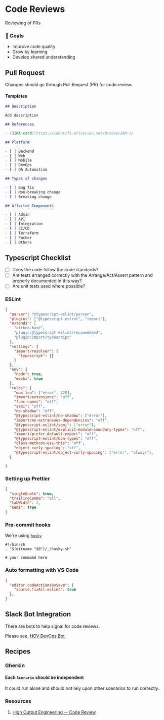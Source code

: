 # Code Reviews

Reviewing of PRs

### 🥅 Goals

* Improve code quality
* Grow by learning
* Develop shared understanding

## Pull Request

Changes should go through Pull Request (PR) for code review.

#### Templates

```markdown
## Description

Add description

## References

- [JIRA card](https://identifi.atlassian.net/browse/JAM-1)

## Platform

- [ ] Backend
- [ ] Web
- [ ] Mobile
- [ ] DevOps
- [ ] QA Automation

## Types of changes

- [ ] Bug fix
- [ ] Non-breaking change
- [ ] Breaking change

## Affected Components

- [ ] Admin
- [ ] API
- [ ] Integration
- [ ] CI/CD
- [ ] Terraform
- [ ] Packer
- [ ] Others
```



## Typescript Checklist

* [ ] Does the code follow the code standards?
* [ ] Are tests arranged correctly with the Arrange/Act/Assert pattern and properly documented in this way?
* [ ] Are unit tests used where possible?

### ESLint

```json
{
  "parser": "@typescript-eslint/parser",
  "plugins": ["@typescript-eslint", "import"],
  "extends": [
    "airbnb-base",
    "plugin:@typescript-eslint/recommended",
    "plugin:import/typescript"
  ],
  "settings": {
    "import/resolver": {
      "typescript": {}
    }
  },
  "env": {
    "node": true,
    "mocha": true
  },
  "rules": {
    "max-len": ["error", 128],
    "import/extensions": "off",
    "func-names": "off",
    "semi": "off",
    "no-shadow": "off",
    "@typescript-eslint/no-shadow": ["error"],
    "import/no-extraneous-dependencies": "off",
    "@typescript-eslint/semi": ["error"],
    "@typescript-eslint/explicit-module-boundary-types": "off",
    "import/prefer-default-export": "off",
    "@typescript-eslint/ban-types": "off",
    "class-methods-use-this": "off",
    "object-curly-spacing": "off",
    "@typescript-eslint/object-curly-spacing": ["error", "always"],
  }

}
```

### Setting up Prettier

```json
{
  "singleQuote": true,
  "trailingComma": "all",
  "tabWidth": 2,
  "semi": true
}
```

### Pre-commit hooks

We're using [`husky`](https://github.com/typicode/husky)

```
#!/bin/sh
. "$(dirname "$0")/_/husky.sh"

# your command here
```

### Auto formatting with VS Code

```json
{
  "editor.codeActionsOnSave": {
    "source.fixAll.eslint": true
  },
}
```

## Slack Bot Integration

There are bots to help signal for code reviews.

Please see, [HOV DevOps Bot](https://github.com/HighOutputVentures/hov-devops-bot)

## Recipes

### Gherkin

#### Each `Scenario` should be independent

It could run alone and should not rely upon other scenarios to run correctly.

### Resources

1. [High Output Engineering -- Code Review](https://www.notion.so/highoutput/Code-Review-80d4445e3527418a96e922bab557bd4b)

